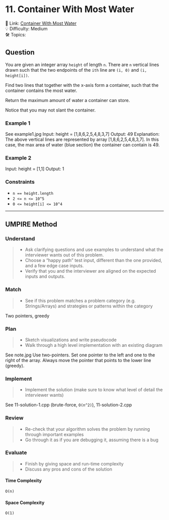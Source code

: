 # 11. Container With Most Water

🔗 Link: [Container With Most Water](https://leetcode.com/problems/container-with-most-water/description/)<br>
💡 Difficulty: Medium<br>
🛠️ Topics: <br>

## Question

You are given an integer array `height` of length `n`. There are `n` vertical lines drawn such that the two endpoints of the `ith` line are `(i, 0)` and `(i, height[i])`.

Find two lines that together with the x-axis form a container, such that the container contains the most water.

Return the maximum amount of water a container can store.

Notice that you may not slant the container.

### Example 1

See example1.jpg
Input: height = [1,8,6,2,5,4,8,3,7]
Output: 49
Explanation: The above vertical lines are represented by array [1,8,6,2,5,4,8,3,7]. In this case, the max area of water (blue section) the container can contain is 49.

### Example 2

Input: height = [1,1]
Output: 1

### Constraints

* `n == height.length`
* `2 <= n <= 10^5`
* `0 <= height[i] <= 10^4`

---

## UMPIRE Method

### Understand

> - Ask clarifying questions and use examples to understand what the interviewer wants out of this problem.
> - Choose a “happy path” test input, different than the one provided, and a few edge case inputs. 
> - Verify that you and the interviewer are aligned on the expected inputs and outputs.

### Match
> - See if this problem matches a problem category (e.g. Strings/Arrays) and strategies or patterns within the category

Two pointers, greedy

### Plan
> - Sketch visualizations and write pseudocode
> - Walk through a high level implementation with an existing diagram

See note.jpg
Use two-pointers. Set one pointer to the left and one to the right of the array. 
Always move the pointer that points to the lower line (greedy).

### Implement
> - Implement the solution (make sure to know what level of detail the interviewer wants)

See 11-solution-1.cpp (brute-force, `O(n^2)`), 11-solution-2.cpp

### Review
> - Re-check that your algorithm solves the problem by running through important examples
> - Go through it as if you are debugging it, assuming there is a bug

### Evaluate
> - Finish by giving space and run-time complexity
> - Discuss any pros and cons of the solution

#### Time Complexity

`O(n)`

#### Space Complexity

`O(1)`